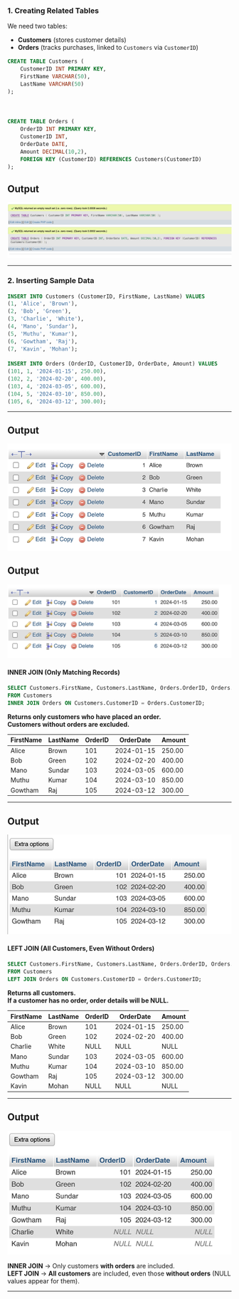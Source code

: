 
### **1. Creating Related Tables**
We need two tables:
- **Customers** (stores customer details)
- **Orders** (tracks purchases, linked to `Customers` via `CustomerID`)

```sql
CREATE TABLE Customers (
    CustomerID INT PRIMARY KEY,
    FirstName VARCHAR(50),
    LastName VARCHAR(50)
);



CREATE TABLE Orders (
    OrderID INT PRIMARY KEY,
    CustomerID INT,
    OrderDate DATE,
    Amount DECIMAL(10,2),
    FOREIGN KEY (CustomerID) REFERENCES Customers(CustomerID)
);
```

  ## Output
  ![Output](assets/output-1.png)

---

### **2. Inserting Sample Data**  

```sql
INSERT INTO Customers (CustomerID, FirstName, LastName) VALUES
(1, 'Alice', 'Brown'),
(2, 'Bob', 'Green'),
(3, 'Charlie', 'White'),
(4, 'Mano', 'Sundar'),
(5, 'Muthu', 'Kumar'),
(6, 'Gowtham', 'Raj'),
(7, 'Kavin', 'Mohan');

INSERT INTO Orders (OrderID, CustomerID, OrderDate, Amount) VALUES
(101, 1, '2024-01-15', 250.00),
(102, 2, '2024-02-20', 400.00),
(103, 4, '2024-03-05', 600.00),
(104, 5, '2024-03-10', 850.00),
(105, 6, '2024-03-12', 300.00);
```

---
## Output
  ![Output](assets/output-2.png)

## Output
  ![Output](assets/output-3.png)

#### **INNER JOIN** (Only Matching Records)  

```sql
SELECT Customers.FirstName, Customers.LastName, Orders.OrderID, Orders.OrderDate, Orders.Amount
FROM Customers
INNER JOIN Orders ON Customers.CustomerID = Orders.CustomerID;
```

**Returns only customers who have placed an order.**  
**Customers without orders are excluded.**  

| FirstName | LastName  | OrderID | OrderDate  | Amount  |  
|-----------|----------|--------|------------|---------|  
| Alice     | Brown    | 101    | 2024-01-15 | 250.00  |  
| Bob       | Green    | 102    | 2024-02-20 | 400.00  |  
| Mano      | Sundar   | 103    | 2024-03-05 | 600.00  |  
| Muthu     | Kumar    | 104    | 2024-03-10 | 850.00  |  
| Gowtham   | Raj      | 105    | 2024-03-12 | 300.00  |  

---

  ## Output
  ![Output](assets/output-4.png)

#### **LEFT JOIN** (All Customers, Even Without Orders)  

```sql
SELECT Customers.FirstName, Customers.LastName, Orders.OrderID, Orders.OrderDate, Orders.Amount
FROM Customers
LEFT JOIN Orders ON Customers.CustomerID = Orders.CustomerID;
```

**Returns all customers.**  
**If a customer has no order, order details will be NULL.**  

| FirstName | LastName  | OrderID | OrderDate  | Amount  |  
|-----------|----------|--------|------------|---------|  
| Alice     | Brown    | 101    | 2024-01-15 | 250.00  |  
| Bob       | Green    | 102    | 2024-02-20 | 400.00  |  
| Charlie   | White    | NULL   | NULL       | NULL    |  
| Mano      | Sundar   | 103    | 2024-03-05 | 600.00  |  
| Muthu     | Kumar    | 104    | 2024-03-10 | 850.00  |  
| Gowtham   | Raj      | 105    | 2024-03-12 | 300.00  |  
| Kavin     | Mohan    | NULL   | NULL       | NULL    |  

---

  ## Output
  ![Output](assets/output-5.png)

**INNER JOIN** → Only customers **with orders** are included.  
**LEFT JOIN** → **All customers** are included, even those **without orders** (NULL values appear for them).  

---
